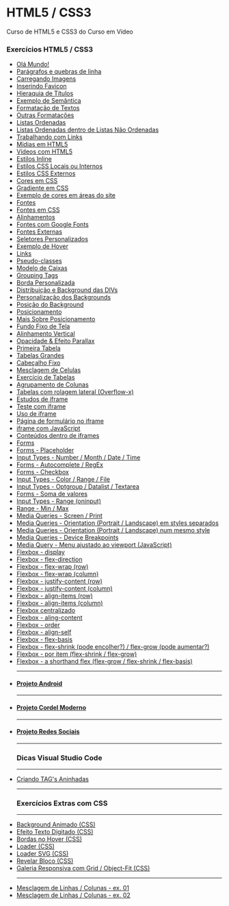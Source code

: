 # HTML5 / CSS3
 Curso de HTML5 e CSS3 do Curso em Vídeo

### Exercícios HTML5 / CSS3

<ul>
<li><a href="https://viniciusm0raes.github.io/html-css/exercicios/ex001/index.html"> Olá Mundo!</a></li>
<li><a href="https://viniciusm0raes.github.io/html-css/exercicios/ex002/index.html"> Parágrafos e quebras de linha</a></li>
<li><a href="https://viniciusm0raes.github.io/html-css/exercicios/ex003/index.html"> Carregando Imagens</a></li>
<li><a href="https://viniciusm0raes.github.io/html-css/exercicios/ex004/index.html"> Inserindo Favicon</a></li>
<li><a href="https://viniciusm0raes.github.io/html-css/exercicios/ex006/index.html"> Hieraquia de Títulos</a></li>
<li><a href="https://viniciusm0raes.github.io/html-css/exercicios/ex007/index.html"> Exemplo de Semântica</a></li>
<li><a href="https://viniciusm0raes.github.io/html-css/exercicios/ex008/index.html"> Formatação de Textos</a></li>
<li><a href="https://viniciusm0raes.github.io/html-css/exercicios/ex008b/index.html">Outras Formatações</a></li>
<li><a href="https://viniciusm0raes.github.io/html-css/exercicios/ex009/index.html"> Listas Ordenadas</a></li>
<li><a href="https://viniciusm0raes.github.io/html-css/exercicios/ex009b/index.html">Listas Ordenadas dentro de Listas Não Ordenadas</a></li>
<li><a href="https://viniciusm0raes.github.io/html-css/exercicios/ex010/index.html"> Trabalhando com Links</a></li>
<li><a href="https://viniciusm0raes.github.io/html-css/exercicios/ex011/index.html"> Mídias em HTML5</a></li>
<li><a href="https://viniciusm0raes.github.io/html-css/exercicios/ex012/index.html"> Vídeos com HTML5</a></li>
<li><a href="https://viniciusm0raes.github.io/html-css/exercicios/ex013/index.html"> Estilos Inline</a></li>
<li><a href="https://viniciusm0raes.github.io/html-css/exercicios/ex014/index.html"> Estilos CSS Locais ou Internos</a></li>
<li><a href="https://viniciusm0raes.github.io/html-css/exercicios/ex015/index.html"> Estilos CSS Externos</a></li>
<li><a href="https://viniciusm0raes.github.io/html-css/exercicios/ex016/cor01.html"> Cores em CSS</a></li>
<li><a href="https://viniciusm0raes.github.io/html-css/exercicios/ex016/cor02.html"> Gradiente em CSS</a></li>
<li><a href="https://viniciusm0raes.github.io/html-css/exercicios/ex016/cor03.html"> Exemplo de cores em áreas do site</a></li>
<li><a href="https://viniciusm0raes.github.io/html-css/exercicios/ex017/fontes.html"> Fontes</a></li>
<li><a href="https://viniciusm0raes.github.io/html-css/exercicios/ex017/fonte01.html"> Fontes em CSS</a></li>
<li><a href="https://viniciusm0raes.github.io/html-css/exercicios/ex017/fonte02.html"> Alinhamentos</a></li>
<li><a href="https://viniciusm0raes.github.io/html-css/exercicios/ex018/fonte01.html"> Fontes com Google Fonts</a></li>
<li><a href="https://viniciusm0raes.github.io/html-css/exercicios/ex018/fonte02.html"> Fontes Externas</a></li>
<li><a href="https://viniciusm0raes.github.io/html-css/exercicios/ex019/seletor01.html"> Seletores Personalizados</a></li>
<li><a href="https://viniciusm0raes.github.io/html-css/exercicios/ex020/hover.html"> Exemplo de Hover</a></li>
<li><a href="https://viniciusm0raes.github.io/html-css/exercicios/ex020/links.html"> Links</a></li>
<li><a href="https://viniciusm0raes.github.io/html-css/exercicios/ex020/pseudo-classe.html"> Pseudo-classes</a></li>
<li><a href="https://viniciusm0raes.github.io/html-css/exercicios/ex021/caixa01.html"> Modelo de Caixas</a></li>  
<li><a href="https://viniciusm0raes.github.io/html-css/exercicios/ex021/caixa02.html"> Grouping Tags</a></li>  
<li><a href="https://viniciusm0raes.github.io/html-css/exercicios/ex021/caixa03.html"> Borda Personalizada</a></li>  
<li><a href="https://viniciusm0raes.github.io/html-css/exercicios/ex022/fundo001.html"> Distribuição e Background das DIVs</a></li>  
<li><a href="https://viniciusm0raes.github.io/html-css/exercicios/ex022/fundo002.html"> Personalização dos Backgrounds</a></li>  
<li><a href="https://viniciusm0raes.github.io/html-css/exercicios/ex022/fundo003.html"> Posição do Background</a></li>  
<li><a href="https://viniciusm0raes.github.io/html-css/exercicios/ex022/fundo004.html"> Posicionamento</a></li>  
<li><a href="https://viniciusm0raes.github.io/html-css/exercicios/ex022/fundo005.html"> Mais Sobre Posicionamento</a></li>  
<li><a href="https://viniciusm0raes.github.io/html-css/exercicios/ex022/fundo006.html"> Fundo Fixo de Tela</a></li>  
<li><a href="https://viniciusm0raes.github.io/html-css/exercicios/ex022/fundo007.html"> Alinhamento Vertical</a></li>  
<li><a href="https://viniciusm0raes.github.io/html-css/exercicios/ex022/parallax.html"> Opacidade & Efeito Parallax</a></li>  
<li><a href="https://viniciusm0raes.github.io/html-css/exercicios/ex023/tabela001.html"> Primeira Tabela</a></li>  
<li><a href="https://viniciusm0raes.github.io/html-css/exercicios/ex023/tabela002.html"> Tabelas Grandes</a></li>  
<li><a href="https://viniciusm0raes.github.io/html-css/exercicios/ex023/tabela003.html"> Cabeçalho Fixo</a></li>  
<li><a href="https://viniciusm0raes.github.io/html-css/exercicios/ex023/tabela004.html"> Mesclagem de Celulas</a></li>  
<li><a href="https://viniciusm0raes.github.io/html-css/exercicios/ex023/tabela005.html"> Exercício de Tabelas</a></li>  
<li><a href="https://viniciusm0raes.github.io/html-css/exercicios/ex023/tabela006.html"> Agrupamento de Colunas</a></li>  
<li><a href="https://viniciusm0raes.github.io/html-css/exercicios/ex023/tabela007.html"> Tabelas com rolagem lateral (Overflow-x)</a></li>  
<li><a href="https://viniciusm0raes.github.io/html-css/exercicios/ex024/iframe001.html"> Estudos de iframe</a></li>  
<li><a href="https://viniciusm0raes.github.io/html-css/exercicios/ex024/iframe002.html"> Teste com iframe</a></li>  
<li><a href="https://viniciusm0raes.github.io/html-css/exercicios/ex024/iframe003.html"> Uso de iframe</a></li>  
<li><a href="https://viniciusm0raes.github.io/html-css/exercicios/ex024/iframe004.html"> Página de formulário no iframe</a></li>  
<li><a href="https://viniciusm0raes.github.io/html-css/exercicios/ex024/iframe005.html"> iframe com JavaScript</a></li>  
<li><a href="https://viniciusm0raes.github.io/html-css/exercicios/ex024/iframe006.html"> Conteúdos dentro de iframes</a></li>  
<li><a href="https://viniciusm0raes.github.io/html-css/exercicios/ex025/form001.html"> Forms</a></li>  
<li><a href="https://viniciusm0raes.github.io/html-css/exercicios/ex025/form002.html"> Forms - Placeholder</a></li>  
<li><a href="https://viniciusm0raes.github.io/html-css/exercicios/ex025/form003.html"> Input Types - Number / Month / Date / Time</a></li>  
<li><a href="https://viniciusm0raes.github.io/html-css/exercicios/ex025/form004.html"> Forms - Autocomplete / RegEx</a></li>  
<li><a href="https://viniciusm0raes.github.io/html-css/exercicios/ex025/form005.html"> Forms - Checkbox</a></li>  
<li><a href="https://viniciusm0raes.github.io/html-css/exercicios/ex025/form006.html"> Input Types - Color / Range / File</a></li>  
<li><a href="https://viniciusm0raes.github.io/html-css/exercicios/ex025/form007.html"> Input Types - Optgroup / Datalist / Textarea</a></li>  
<li><a href="https://viniciusm0raes.github.io/html-css/exercicios/ex025/form008.html"> Forms - Soma de valores</a></li>  
<li><a href="https://viniciusm0raes.github.io/html-css/exercicios/ex025/form009.html"> Input Types - Range (oninput)</a></li>  
<li><a href="https://viniciusm0raes.github.io/html-css/exercicios/ex025/form010.html"> Range - Min / Max</a></li>  
<li><a href="https://viniciusm0raes.github.io/html-css/exercicios/ex026/mq001/index.html"> Media Queries - Screen / Print</a></li>  
<li><a href="https://viniciusm0raes.github.io/html-css/exercicios/ex026/mq002/index.html"> Media Queries - Orientation (Portrait / Landscape) em styles separados</a></li>  
<li><a href="https://viniciusm0raes.github.io/html-css/exercicios/ex026/mq003/index.html"> Media Queries - Orientation (Portrait / Landscape) num mesmo style</a></li>  
<li><a href="https://viniciusm0raes.github.io/html-css/exercicios/ex026/mq004/index.html"> Media Queries - Device Breakpoints</a></li>  
<li><a href="https://viniciusm0raes.github.io/html-css/exercicios/ex026/mq005/index.html"> Media Query - Menu ajustado ao viewport (JavaScript)</a></li>  
<li><a href="https://viniciusm0raes.github.io/html-css/exercicios/ex027/flex001/index.html"> Flexbox - display</a></li>  
<li><a href="https://viniciusm0raes.github.io/html-css/exercicios/ex027/flex002/index.html"> Flexbox - flex-direction</a></li>  
<li><a href="https://viniciusm0raes.github.io/html-css/exercicios/ex027/flex003/flex003a/index.html"> Flexbox - flex-wrap (row)</a></li>  
<li><a href="https://viniciusm0raes.github.io/html-css/exercicios/ex027/flex003/flex003b/index.html"> Flexbox - flex-wrap (column)</a></li>  
<li><a href="https://viniciusm0raes.github.io/html-css/exercicios/ex027/flex004/flex004a/index.html"> Flexbox - justify-content (row)</a></li>  
<li><a href="https://viniciusm0raes.github.io/html-css/exercicios/ex027/flex004/flex004b/index.html"> Flexbox - justify-content (column)</a></li>  
<li><a href="https://viniciusm0raes.github.io/html-css/exercicios/ex027/flex004/flex004c/index.html"> Flexbox - align-items (row)</a></li>  
<li><a href="https://viniciusm0raes.github.io/html-css/exercicios/ex027/flex004/flex004d/index.html"> Flexbox - align-items (column)</a></li>  
<li><a href="https://viniciusm0raes.github.io/html-css/exercicios/ex027/flex005/index.html"> Flexbox centralizado</a></li>  
<li><a href="https://viniciusm0raes.github.io/html-css/exercicios/ex027/flex006/index.html"> Flexbox - aling-content</a></li>
<li><a href="https://viniciusm0raes.github.io/html-css/exercicios/ex027/flex007/index.html"> Flexbox - order</a></li>
<li><a href="https://viniciusm0raes.github.io/html-css/exercicios/ex027/flex008/index.html"> Flexbox - align-self</a></li>
<li><a href="https://viniciusm0raes.github.io/html-css/exercicios/ex027/flex009/index.html"> Flexbox - flex-basis</a></li>
<li><a href="https://viniciusm0raes.github.io/html-css/exercicios/ex027/flex010/index.html"> Flexbox - flex-shrink (pode encolher?) / flex-grow (pode aumentar?)</a></li>
<li><a href="https://viniciusm0raes.github.io/html-css/exercicios/ex027/flex011/index.html"> Flexbox - por item (flex-shrink / flex-grow)</a></li>
<li><a href="https://viniciusm0raes.github.io/html-css/exercicios/ex027/flex012/index.html"> Flexbox - a shorthand flex (flex-grow / flex-shrink / flex-basis)</a></li>

***
<li><h4><a href="https://viniciusm0raes.github.io/projeto-android/">Projeto Android</a></h4></li>
  
***

<li><h4><a href="https://viniciusm0raes.github.io/projeto-cordel/">Projeto Cordel Moderno</a></h4></li> 
  
***
 
<li><h4><a href="https://viniciusm0raes.github.io/projeto-rsocial/">Projeto Redes Sociais</a></h4></li> 
  
***
### Dicas Visual Studio Code
  
***
<li><a href="https://viniciusm0raes.github.io/html-css/dicas/tags_aninhadas.html"> Criando TAG's Aninhadas</a></li>
  
***
### Exercícios Extras com CSS
  
***
  
<li><a href="https://viniciusm0raes.github.io/html-css/exercicios/ex_extras/background-animado.html"> Background Animado (CSS)</a></li>  
<li><a href="https://viniciusm0raes.github.io/html-css/exercicios/ex_extras/efeito-texto.html"> Efeito Texto Digitado (CSS)</a></li>  
<li><a href="https://viniciusm0raes.github.io/html-css/exercicios/ex_extras/bordas-hover.html"> Bordas no Hover (CSS)</a></li>  
<li><a href="https://viniciusm0raes.github.io/html-css/exercicios/ex_extras/loader-css.html"> Loader (CSS)</a></li>  
<li><a href="https://viniciusm0raes.github.io/html-css/exercicios/ex_extras/loader-css-svg.html"> Loader SVG (CSS)</a></li>  
<li><a href="https://viniciusm0raes.github.io/html-css/exercicios/ex_extras/revelar-bloco.html"> Revelar Bloco (CSS)</a></li>  
<li><a href="https://viniciusm0raes.github.io/html-css/exercicios/ex_extras/grid_object-fit_responsivo.html"> Galeria Responsiva com Grid / Object-Fit (CSS)</a></li>  
  
***

<li><a href="https://viniciusm0raes.github.io/html-css/desafios/014/desafio-014-p01.html"> Mesclagem de Linhas / Colunas - ex. 01</a></li>    
<li><a href="https://viniciusm0raes.github.io/html-css/desafios/014/desafio-014-p02.html"> Mesclagem de Linhas / Colunas - ex. 02</a></li>    
  

</ul>
